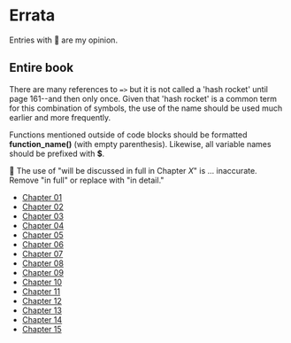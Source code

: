 # Errata

Entries with :notebook: are my opinion.

## Entire book

There are many references to `=>` but it is not called a 'hash rocket' until page 161--and then only once. Given that 'hash rocket' is a common term for this combination of symbols, the use of the name should be used much earlier and more frequently.

Functions mentioned outside of code blocks should be formatted **function_name()** (with empty parenthesis). Likewise, all variable names should be prefixed with **$**.

:notebook: The use of "will be discussed in full in Chapter *X*" is ... inaccurate. Remove "in full" or replace with "in detail."

- [Chapter 01](ERRATA/chapter_01.md)
- [Chapter 02](ERRATA/chapter_02.md)
- [Chapter 03](ERRATA/chapter_03.md)
- [Chapter 04](ERRATA/chapter_04.md)
- [Chapter 05](ERRATA/chapter_05.md)
- [Chapter 06](ERRATA/chapter_06.md)
- [Chapter 07](ERRATA/chapter_07.md)
- [Chapter 08](ERRATA/chapter_08.md)
- [Chapter 09](ERRATA/chapter_09.md)
- [Chapter 10](ERRATA/chapter_10.md)
- [Chapter 11](ERRATA/chapter_11.md)
- [Chapter 12](ERRATA/chapter_12.md)
- [Chapter 13](ERRATA/chapter_13.md)
- [Chapter 14](ERRATA/chapter_14.md)
- [Chapter 15](ERRATA/chapter_15.md)
